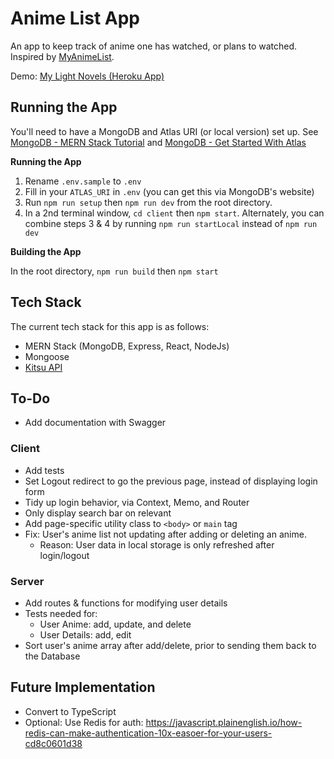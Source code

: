 # Anime List App

An app to keep track of anime one has watched, or plans to watched. Inspired by [MyAnimeList](myanimelist.net/).

Demo: [My Light Novels (Heroku App)](https://my-light-anime.herokuapp.com/)

## Running the App

You'll need to have a MongoDB and Atlas URI (or local version) set up. See [MongoDB - MERN Stack Tutorial](https://www.mongodb.com/languages/mern-stack-tutorial) and [MongoDB - Get Started With Atlas](https://docs.atlas.mongodb.com/getting-started/)

**Running the App**

1. Rename `.env.sample` to `.env`
2. Fill in your `ATLAS_URI` in `.env` (you can get this via MongoDB's website)
3. Run `npm run setup` then `npm run dev` from the root directory.
4. In a 2nd terminal window, `cd client` then `npm start`. Alternately, you can combine steps 3 & 4 by running `npm run startLocal` instead of `npm run dev`

**Building the App**

In the root directory, `npm run build` then `npm start`

## Tech Stack

The current tech stack for this app is as follows:

- MERN Stack (MongoDB, Express, React, NodeJs)
- Mongoose
- [Kitsu API](https://kitsu.docs.apiary.io/)

## To-Do

- Add documentation with Swagger

### Client

- Add tests
- Set Logout redirect to go the previous page, instead of displaying login form
- Tidy up login behavior, via Context, Memo, and Router
- Only display search bar on relevant
- Add page-specific utility class to `<body>` or `main` tag
- Fix: User's anime list not updating after adding or deleting an anime.
  - Reason: User data in local storage is only refreshed after login/logout

### Server

- Add routes & functions for modifying user details
- Tests needed for:
  - User Anime: add, update, and delete
  - User Details: add, edit
- Sort user's anime array after add/delete, prior to sending them back to the Database

## Future Implementation

- Convert to TypeScript
- Optional: Use Redis for auth: https://javascript.plainenglish.io/how-redis-can-make-authentication-10x-easoer-for-your-users-cd8c0601d38
